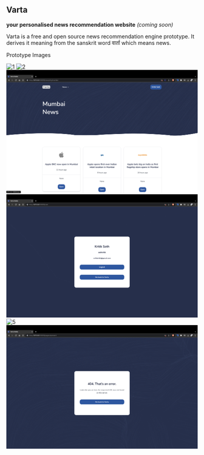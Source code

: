 ## Varta
**your personalised news recommendation website** *(coming soon)*

Varta is a free and open source news recommendation engine prototype. It derives it meaning from the sanskrit word वार्ता which means news.

Prototype Images

![1](static/img/product/1.png)
![2](static/img/product/2.png)
![3](static/img/product/3.png)
![4](static/img/product/4.png)
![5](static/img/product/5.png)
![6](static/img/product/6.png)
